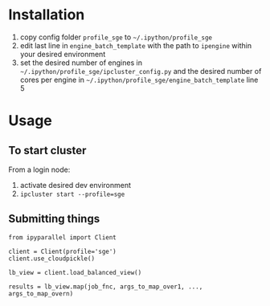# Installation

 1. copy config folder `profile_sge` to  `~/.ipython/profile_sge`
 2. edit last line in `engine_batch_template` with the path to `ipengine` within your desired environment
 3. set the desired number of engines in `~/.ipython/profile_sge/ipcluster_config.py` and
    the desired number of cores per engine in `~/.ipython/profile_sge/engine_batch_template` line 5

# Usage

## To start cluster

From a login node:

1. activate desired dev environment
2. `ipcluster start --profile=sge`

## Submitting things

```
from ipyparallel import Client

client = Client(profile='sge')
client.use_cloudpickle()

lb_view = client.load_balanced_view()

results = lb_view.map(job_fnc, args_to_map_over1, ..., args_to_map_overn)
```
